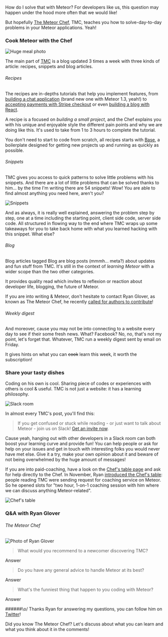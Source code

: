 How do I solve that with Meteor? For developers like us, this question may happen under the hood more often that we would like! 

But hopefully [The Meteor Chef](http://themeteorchef.com), TMC, teaches you how to solve-day-to-day problems in your Meteor applications. Yeah!

### Cook Meteor with the Chef

![Huge meal photo](http://www.roscoelilly.org/wp-content/uploads/2015/03/Lunch-Time-HD-Wallpaper-1024x576.jpg)

The main part of [TMC](http://themeteorchef.com) is a blog updated 3 times a week with three kinds of article:  recipes, snippets and blog articles.

###### Recipes
The recipes are in-depths tutorials that help you implement features, from [building a chat application](https://themeteorchef.com/recipes/building-a-chat-application) (brand new one with Meteor 1.3, yeah!) to [accepting payments with Stripe checkout](https://themeteorchef.com/recipes/payments-with-stripe-checkout) or even [building a blog with React](https://themeteorchef.com/recipes/building-a-blog-with-react/). 

A recipe is a focused on *building a small project*, and the Chef explains you with his unique and enjoyable style the different pain points and why we are doing like this. It's used to take from 1 to 3 hours to complete the tutorial. 

You don't need to start to code from scratch, all recipes starts with [Base](https://themeteorchef.com/base/), a boilerplate designed for getting new projects up and running as quickly as possible.

###### Snippets
TMC gives you access to quick patterns to solve little problems with his snippets. And there are a lot of little problems that can be solved thanks to him... by the time I'm writing there are 54 snippets! Wow! You are able to find almost anything you need here, aren't you?

![Snippets](http://hacklearnmake.com/content/images/2016/03/Capture-d-e-cran-2016-03-16-07-25-24.png)

And as always, it is really well explained, answering the problem step by step, one at a time including the starting point, client side code, server side code. All structured in flowing way to the end where TMC wraps up some takeaways for you to take back home with what you learned hacking with this snippet. What else? 

###### Blog
Blog articles tagged Blog are blog posts (mmmh... meta?) about updates and fun stuff from TMC. It's still in the context of *learning Meteor* with a wider scope than the two other categories.

It provides quality read which invites to reflexion or reaction about developer life, blogging, the future of Meteor. 

If you are into writing & Meteor, don't hesitate to contact Ryan Glover, as known as The Meteor Chef, he recently [called for authors to contribute](https://themeteorchef.com/blog/call-for-authors/)!

###### Weekly digest
And moreover, cause you may not be into connecting to a website every day to see if their some fresh news. What? Facebook? No, no, that's not my point, let's forget that. Whatever, TMC run a weekly digest sent by email on Friday. 

It gives hints on what you can ~~cook~~ learn this week, it worth the subscription!  

### Share your tasty dishes
Coding on his own is cool. Sharing piece of codes or experiences with others is cool & useful. TMC is not just a website: it has a learning philosophy.

![Slack room](http://hacklearnmake.com/content/images/2016/03/Capture-d-e-cran-2016-03-16-08-10-32.png)

In almost every TMC's post, you'll find this: 
>If you get confused or stuck while reading - or just want to talk about Meteor - join us on Slack! [Get an invite now](http://slack.themeteorchef.com/).

Cause yeah, hanging out with other developers in a Slack room can both boost your learning curve and provide fun! You can help people or ask for help on your issues and get in touch with interesting folks you would never have met else. Give it a try, make your own opinion about it and beware of not being overwhelmed by the huge amount of messages!

If you are into paid-coaching, have a look on the [Chef's table page](http://) and ask for help directly to the Chef. In November, Ryan [introduced the Chef's table](https://themeteorchef.com/blog/introducing-chefs-table/): people reading TMC were sending request for coaching service on Meteor. So he opened slots for "two hour, 1-on-1 coaching session with him where we can discuss anything Meteor-related".

![Chef's table](http://hacklearnmake.com/content/images/2016/03/Capture-d-e-cran-2016-03-16-11-58-51.png)

### Q&A with Ryan Glover
###### The Meteor Chef

![Photo of Ryan Glover](http://hacklearnmake.com/content/images/2016/04/hacklearnmake-ryan-glover.jpg)

> What would you recommend to a newcomer discovering TMC?

Answer

> Do you have any general advice to handle Meteor at its best?

Answer

> What's the funniest thing that happen to you coding with Meteor?

Answer

######\o/
Thanks Ryan for answering my questions, you can follow him on [Twitter](https://twitter.com/themeteorchef)!

Did you know The Meteor Chef? Let's discuss about what you can learn and what you think about it in the comments! 
